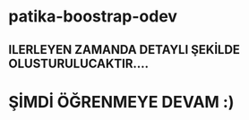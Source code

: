 # patika-boostrap-odev

## ILERLEYEN ZAMANDA DETAYLI ŞEKİLDE OLUSTURULUCAKTIR....

# ŞİMDİ ÖĞRENMEYE DEVAM :)
